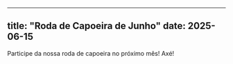 
---
title: "Roda de Capoeira de Junho"
date: 2025-06-15
---
Participe da nossa roda de capoeira no próximo mês! Axé!
